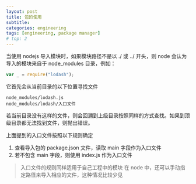 ```yaml
---
layout: post
title: 包的使用
subtitle:
categories: engineering
tags: [engineering, package manager]
# top: 2
---
```


当使用 nodejs 导入模块时，如果模块路径不是以 ./ 或 ../ 开头，则 node 会认为导入的模块来自于 node_modules 目录，例如：

```js
var _ = require("lodash");
```

它首先会从当前目录的以下位置寻找文件

```shell
node_modules/lodash.js
node_modules/lodash/入口文件
```

若当前目录没有这样的文件，则会回溯到上级目录按照同样的方式查找。如果到顶级目录都无法找到文件，则抛出错误。

上面提到的入口文件按照以下规则确定

1. 查看导入包的 package.json 文件，读取 main 字段作为入口文件
2. 若不包含 main 字段，则使用 index.js 作为入口文件

> 入口文件的规则同样适用于自己工程中的模块
> 在 node 中，还可以手动指定路径来导入相应的文件，这种情况比较少见
